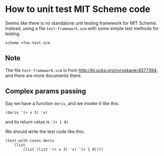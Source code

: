 How to unit test MIT Scheme code
=================================

Seems like there is no standalone unit testing framework for MIT Scheme. Instead, using a file `test-framework.scm` with some simple test methods for testing.

```
scheme <foo-test.scm
```

Note
-----

The file `test-framework.scm` is from <http://bl.ocks.org/roryokane/4577394>, and there are more documents there.

Complex params passing
-------------------------

Say we have a function `deriv`, and we invoke it like this:

```
(deriv '(+ x 3) 'x)
```

and its return value is `'(+ 1 0)`

We should write the test code like this:

```
(test-with-cases deriv
    (list
        (list (list '(+ x 3) 'x) '(+ 1 0))))
```